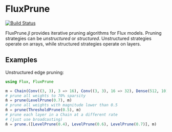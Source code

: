 # FluxPrune

[![Build Status](https://github.com/darsnack/FluxPrune.jl/workflows/CI/badge.svg)](https://github.com/darsnack/FluxPrune.jl/actions)

FluxPrune.jl provides iterative pruning algorithms for Flux models. Pruning strategies can be _unstructured_ or _structured_. Unstructured strategies operate on arrays, while structured strategies operate on layers.

## Examples

Unstructured edge pruning:
```julia
using Flux, FluxPrune

m = Chain(Conv((3, 3), 3 => 16), Conv((3, 3), 16 => 32), Dense(512, 10))
# prune all weights to 70% sparsity
m̄ = prune(LevelPrune(0.7), m)
# prune all weights with magnitude lower than 0.5
m̄ = prune(ThresholdPrune(0.5), m)
# prune each layer in a Chain at a different rate
# (just use broadcasting)
m̄ = prune.([LevelPrune(0.4), LevelPrune(0.6), LevelPrune(0.7)], m)
```
